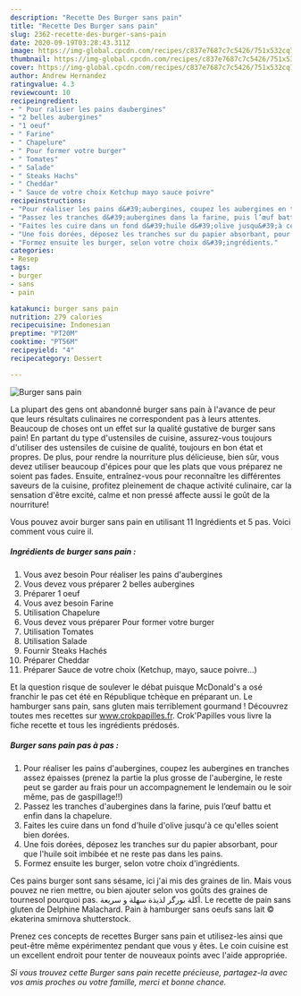```yaml
---
description: "Recette Des Burger sans pain"
title: "Recette Des Burger sans pain"
slug: 2362-recette-des-burger-sans-pain
date: 2020-09-19T03:28:43.311Z
image: https://img-global.cpcdn.com/recipes/c837e7687c7c5426/751x532cq70/burger-sans-pain-photo-principale-de-la-recette.jpg
thumbnail: https://img-global.cpcdn.com/recipes/c837e7687c7c5426/751x532cq70/burger-sans-pain-photo-principale-de-la-recette.jpg
cover: https://img-global.cpcdn.com/recipes/c837e7687c7c5426/751x532cq70/burger-sans-pain-photo-principale-de-la-recette.jpg
author: Andrew Hernandez
ratingvalue: 4.3
reviewcount: 10
recipeingredient:
- " Pour raliser les pains daubergines"
- "2 belles aubergines"
- "1 oeuf"
- " Farine"
- " Chapelure"
- " Pour former votre burger"
- " Tomates"
- " Salade"
- " Steaks Hachs"
- " Cheddar"
- " Sauce de votre choix Ketchup mayo sauce poivre"
recipeinstructions:
- "Pour réaliser les pains d&#39;aubergines, coupez les aubergines en tranches assez épaisses (prenez la partie la plus grosse de l&#39;aubergine, le reste peut se garder au frais pour un accompagnement le lendemain ou le soir même, pas de gaspillage!!)"
- "Passez les tranches d&#39;aubergines dans la farine, puis l’œuf battu et enfin dans la chapelure."
- "Faites les cuire dans un fond d&#39;huile d&#39;olive jusqu&#39;à ce qu&#39;elles soient bien dorées."
- "Une fois dorées, déposez les tranches sur du papier absorbant, pour que l&#39;huile soit imbibée et ne reste pas dans les pains."
- "Formez ensuite les burger, selon votre choix d&#39;ingrédients."
categories:
- Resep
tags:
- burger
- sans
- pain

katakunci: burger sans pain 
nutrition: 279 calories
recipecuisine: Indonesian
preptime: "PT20M"
cooktime: "PT56M"
recipeyield: "4"
recipecategory: Dessert

---
```



![Burger sans pain](https://img-global.cpcdn.com/recipes/c837e7687c7c5426/751x532cq70/burger-sans-pain-photo-principale-de-la-recette.jpg)

La plupart des gens ont abandonné burger sans pain à l'avance de peur que leurs résultats culinaires ne correspondent pas à leurs attentes. Beaucoup de choses ont un effet sur la qualité gustative de burger sans pain! En partant du type d'ustensiles de cuisine, assurez-vous toujours d'utiliser des ustensiles de cuisine de qualité, toujours en bon état et propres. De plus, pour rendre la nourriture plus délicieuse, bien sûr, vous devez utiliser beaucoup d'épices pour que les plats que vous préparez ne soient pas fades. Ensuite, entraînez-vous pour reconnaître les différentes saveurs de la cuisine, profitez pleinement de chaque activité culinaire, car la sensation d'être excité, calme et non pressé affecte aussi le goût de la nourriture!

<!--inarticleads1-->

Vous pouvez avoir burger sans pain en utilisant 11 Ingrédients et 5 pas. Voici comment vous cuire il.

##### Ingrédients de burger sans pain :

1. Vous avez besoin  Pour réaliser les pains d&#39;aubergines
1. Vous devez vous préparer 2 belles aubergines
1. Préparer 1 oeuf
1. Vous avez besoin  Farine
1. Utilisation  Chapelure
1. Vous devez vous préparer  Pour former votre burger
1. Utilisation  Tomates
1. Utilisation  Salade
1. Fournir  Steaks Hachés
1. Préparer  Cheddar
1. Préparer  Sauce de votre choix (Ketchup, mayo, sauce poivre...)


Et la question risque de soulever le débat puisque McDonald&#39;s a osé franchir le pas cet été en République tchèque en préparant un. Le hamburger sans pain, sans gluten mais terriblement gourmand ! Découvrez toutes mes recettes sur www.crokpapilles.fr. Crok&#39;Papilles vous livre la fiche recette et tous les ingrédients prédosés. 

<!--inarticleads2-->

##### Burger sans pain pas à pas :

1. Pour réaliser les pains d&#39;aubergines, coupez les aubergines en tranches assez épaisses (prenez la partie la plus grosse de l&#39;aubergine, le reste peut se garder au frais pour un accompagnement le lendemain ou le soir même, pas de gaspillage!!)
1. Passez les tranches d&#39;aubergines dans la farine, puis l’œuf battu et enfin dans la chapelure.
1. Faites les cuire dans un fond d&#39;huile d&#39;olive jusqu&#39;à ce qu&#39;elles soient bien dorées.
1. Une fois dorées, déposez les tranches sur du papier absorbant, pour que l&#39;huile soit imbibée et ne reste pas dans les pains.
1. Formez ensuite les burger, selon votre choix d&#39;ingrédients.


Ces pains burger sont sans sésame, ici j&#39;ai mis des graines de lin. Mais vous pouvez ne rien mettre, ou bien ajouter selon vos goûts des graines de tournesol pourquoi pas. أكلة بورگر لذيذة سهلة و سريعة. Le recette de pain sans gluten de Delphine Malachard. Pain à hamburger sans oeufs sans lait © ekaterina smirnova shutterstock. 

<!--inarticleads1-->

<p>
Prenez ces concepts de recettes Burger sans pain et utilisez-les ainsi que peut-être même expérimentez pendant que vous y êtes. Le coin cuisine est un excellent endroit pour tenter de nouveaux points avec l'aide appropriée.
</p>

<p>
<i>Si vous trouvez cette Burger sans pain recette précieuse, partagez-la avec vos amis proches ou votre famille, merci et bonne chance.</i>
</p>
